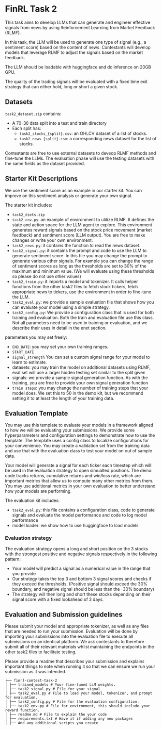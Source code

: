 # FinRL Task 2

This task aims to develop LLMs that can generate and engineer effective signals from news by using Reinforcement Learning from Market Feedback (RLMF).

In this task, the LLM will be used to generate one type of signal (e.g., a sentiment score) based on the content of news. Contestants will develop models that leverage RLMF to adjust the signals based on the market feedback. 

The LLM should be loadable with huggingface and do inference on 20GB GPU.

The quality of the trading signals will be evaluated with a fixed time exit strategy that can either hold, long or short a given stock.  

## Datasets

`task2_dataset.zip` contains:
- A 70-30 data split into a test and train directory
- Each split has: 
    - `task2_stocks_{split}.csv`: an OHLCV dataset of a list of stocks.
    - `task2_news_{split}.csv`: a corresponding news dataset for the list of stocks.

Contestants are free to use external datasets to deveop RLMF methods and fine-tune the LLMs. The evaluation phase will use the testing datasets with the same fields as the dataset provided. 

## Starter Kit Descriptions
We use the sentiment score as an example in our starter kit. You can improve on this sentiment analysis or generate your own signal. 

The starter kit includes:
- `task2_dsets.zip`
- `task2_env.py`: an example of environment to utilize RLMF. It defines the state and action space for the LLM agent to explore. This environment generates reward signals based on the stock price movement (market feedback) and sentiment score (LLM output). You are free to make changes or write your own environment.
- `task2_news.py`: it contains the function to read the news dataset.
- `task2_signal.py`: it contains the prompt and code to use the LLM to generate sentiment score. In this file you may change the prompt to generate various other signals. For example you can change the range of sentiment scores as long as the thresholds are set to 30% of the maximum and minimum value. (We will evaluate using these thresholds so please do not use other values)
- `task2_train.py`: it imports a model and tokenizer. It calls helper functions from the other task2 files to fetch stock tickers, fetch appropriate news to tickers, use the environment in order to fine-tune the LLM.
- `task2_eval.py`: we provide a sample evaluation file that shows how you can evaluate your model using a simple strategy.
- `task2_config.py`: We provide a configuration class that is used for both training and evaluation. Both the train and evaluation file use this class. Not all parameters need to be used in training or evaluation, and we describe their uses in detail in the enxt section.

parameters you may set freely:
- `END_DATE`: you may set your own training ranges. 
- `START_DATE`
- `signal_strength` You can set a custom signal range for your model to learn to estimate.
- datasets: you may train the model on additional datasets using RLMF, eval set will use a larger hidden testing set similar to the split given
- signals: we provide a sample signal generation function. As with the training, you are free to provide your own signal generation function
- `train steps`: you may change the number of training steps that your model does. We set this to 50 in the demo kit, but we recommend setting it to at least the length of your training data.

## Evaluation Template
You may use this template to evaluate your models in a framework aligned to how we will be evaluating your submissions. We provide some hyperparameters and configuration settings to demonstrate how to use the template. The template uses a config class to localize configurations for your convenience. You may create a validation set from the training data and use that with the evaluation class to test your model on out of sample data. 

Your model will generate a signal for each ticker each timestep which will be used in the evaluation strategy to open simualted positions. The demo code tracks returns, cumulative returns and win/loss rate, which are important metrics that allow us to compute many other metrics from them. You may use additional metrics in your own evaluation to better understand how your models are performing. 

The evaluation kit includes:
- `task2_eval.py`: this file contains a configuration class, code to generate signals and evaluate the model performance and code to log model performance
- model loader: we show how to use huggingface to load models 

### Evaluation strategy
The evaluation strategy opens a long and short position on the 3 stocks with the strongest positive and negative signals respectively in the following pattern: 
- Your model will predict a signal as a numerical value in the range that you provide
- Our strategy takes the top 3 and bottom 3 signal scores and checks if they exceed the thresholds. (Positive signal should exceed the 30% boundary, and negative signal should be less than the -30% boundary)
- The strategy will then long and short these stocks depending on their signal score with a fixed lookahead of 3 days.

## Evaluation and Submission guidelines
Please submit your model and appropriate tokenizer, as well as any files that are needed to run your submission. Evaluation will be done by importing your submissions into the evaluation file to execute all submissions on an identical platform. We ask contestants to therefore submit all of their relevant materials whilst maintaining the endpoints in the other task2 files to facilitate testing.

Please provide a readme that describes your submission and explains important things to note when running it so that we can ensure we run your submission as it was intended.

```
├── finrl-contest-task-2 
│ ├── trained_models # Your fine-tuned LLM weights.
│ ├── task2_signal.py # File for your signal 
│ ├── task2_eval.py # File to load your model, tokenizer, and prompt for evaluation.
│ ├── task2_config.py # File for the evaluation configuration.
│ ├── task2_env.py # File for environment, this should include your reward function.
│ ├── readme.md # File to explain the your code
│ ├── requirements.txt # Have it if adding any new packages
│ ├── And any additional scripts you create
```
